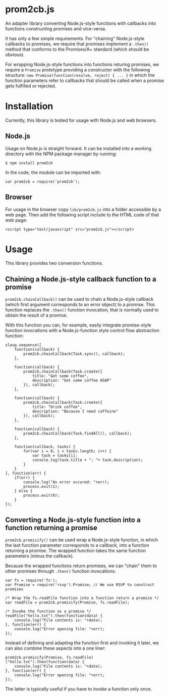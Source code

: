 prom2cb.js
==========
An adapter library converting Node.js-style functions with callbacks into
functions constructing promises and vice-versa.

It has only a few simple requirements. For "chaining" Node.js-style callbacks to
promises, we require that promises implement a `.then()` method that conforms to
the Promises/A+ standard (which should be obvious).

For wrapping Node.js-style functions into functions returing promises, we
require a `Promise` prototype providing a constructor with the following
structure: `new Promise(function(resolve, reject) { ... }` in which the function
parameters refer to callbacks that should be called when a promise gets fulfilled
or rejected.

Installation
============
Currently, this library is tested for usage with Node.js and web browsers.

Node.js
-------
Usage on Node.js is straight forward. It can be installed into a working
directory with the NPM package manager by running:

    $ npm install prom2cb

In the code, the module can be imported with:

    var prom2cb = require('prom2cb');

Browser
-------
For usage in the browser copy `lib/prom2cb.js` into a folder accessible by a web
page. Then add the following script include to the HTML code of that web page:

    <script type="text/javascript" src="prom2cb.js"></script>

Usage
=====
This library provides two conversion functions.

Chaining a Node.js-style callback function to a promise
-------------------------------------------------------
`prom2cb.chainCallback()` can be used to chain a Node.js-style callback (which
first argument corresponds to an error object) to a promise. This function
replaces the `.then()` function invocation, that is normally used to obtain the
result of a promise.

With this function you can, for example, easily integrate promise-style function
invocations with a Node.js-function style control flow abstraction function:

    slasp.sequence([
        function(callback) {
            prom2cb.chainCallback(Task.sync(), callback);
        },
        
        function(callback) {
            prom2cb.chainCallback(Task.create({
                title: "Get some coffee",
                description: "Get some coffee ASAP"
            }), callback);
        },
        
        function(callback) {
            prom2cb.chainCallback(Task.create({
                title: "Drink coffee",
                description: "Because I need caffeine"
            }), callback);
        },
        
        function(callback) {
            prom2cb.chainCallback(Task.findAll(), callback);
        },
        
        function(callback, tasks) {
            for(var i = 0; i < tasks.length; i++) {
                var task = tasks[i];
                console.log(task.title + ": "+ task.description);
            }
        }
    ], function(err) {
        if(err) {
            console.log("An error occured: "+err);
            process.exit(1);
        } else {
            process.exit(0);
        }
    });

Converting a Node.js-style function into a function returning a promise
-----------------------------------------------------------------------
`prom2cb.promisify()` can be used wrap a Node.js-style function, in which the
last function parameter corresponds to a callback, into a function returning a
promise. The wrapped function takes the same function parameters (minus the
callback).

Because the wrapped functions return promises, we can "chain" them to other
promises through `.then()` function invocations:

    var fs = require('fs');
    var Promise = require('rsvp').Promise; // We use RSVP to construct promises
    
    /* Wrap the fs.readFile function into a function return a promise */
    var readFile = prom2cb.promisify(Promise, fs.readFile); 
    
    /* Invoke the function as a promise */
    readFile("hello.txt").then(function(data) {
        console.log("File contents is: "+data);
    }, function(err) {
        console.log("Error opening file: "+err);
    });

Instead of defining and adapting the function first and invoking it later, we
can also combine these aspects into a one liner:

    prom2cb.promisify(Promise, fs.readFile)("hello.txt").then(function(data) {
        console.log("File contents is: "+data);
    }, function(err) {
        console.log("Error opening file: "+err);
    });

The latter is typically useful if you have to invoke a function only once.
